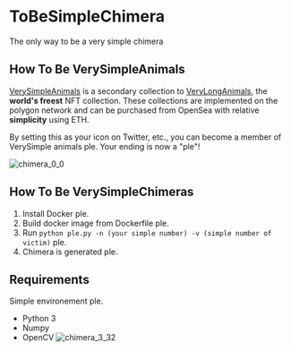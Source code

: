 # ToBeSimpleChimera

 The only way to be a very simple chimera

## How To Be VerySimpleAnimals

[VerySimpleAnimals](https://opensea.io/collection/verysimpleanimals) is a secondary collection to [VeryLongAnimals](https://opensea.io/collection/very-long-animals), the **world's freest** NFT collection.
These collections are implemented on the polygon network and can be purchased from OpenSea with relative **simplicity** using ETH.

By setting this as your icon on Twitter, etc., you can become a member of VerySimple animals ple.
Your ending is now a "ple"!

![chimera_0_0](https://user-images.githubusercontent.com/68527742/182447754-b6555df2-89c8-4b80-a745-1cc8a885d10f.jpg)

## How To Be VerySimpleChimeras

1. Install Docker ple.
2. Build docker image from Dockerfile ple.
3. Run `python ple.py -n (your simple number) -v (simple number of victim)` ple.
4. Chimera is generated ple.

## Requirements

Simple environement ple.

* Python 3
* Numpy
* OpenCV
![chimera_3_32](https://user-images.githubusercontent.com/68527742/182447731-0cd159c5-2998-4113-805f-274ece7dea01.jpg)
